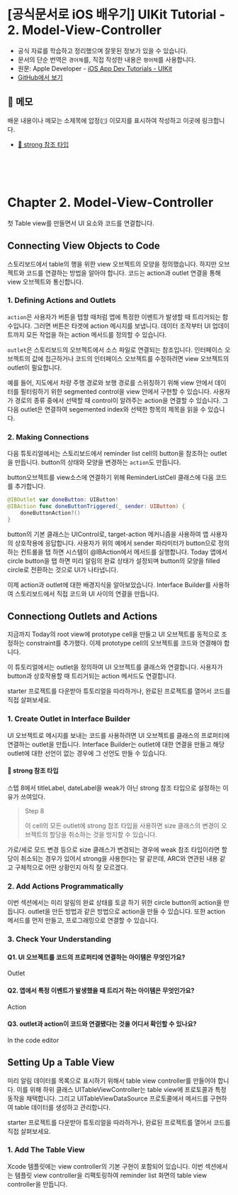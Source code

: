 # [공식문서로 iOS 배우기] UIKit Tutorial - 2. Model-View-Controller

- 공식 자료를 학습하고 정리했으며 잘못된 정보가 있을 수 있습니다.
- 문서의 단순 번역은 `경어체`를, 직접 작성한 내용은 `평어체`를 사용합니다.
- 원문: Apple Developer - [iOS App Dev Tutorials - UIKit](https://developer.apple.com/tutorials/app-dev-training)
- [GitHub에서 보기](https://github.com/KyungminLeeDev/learning-with-apple-official-resources)

## 📌 메모

배운 내용이나 메모는 소제목에 압정(`📌`) 이모지를 표시하여 작성하고 이곳에 링크합니다.

- [📌 strong 참조 타입](#-strong-참조-타입)

<br/><br/><br/>



# Chapter 2. Model-View-Controller

첫 Table view를 만들면서 UI 요소와 코드를 연결합니다.

## Connecting View Objects to Code

스토리보드에서 table의 행을 위한 view 오브젝트의 모양을 정의했습니다. 하지만 오브젝트와 코드를 연결하는 방법을 알아야 합니다. 코드는 action과 outlet 연결을 통해  view 오브젝트와 통신합니다.

### 1. Defining Actions and Outlets

`action`은 사용자가 버튼을 탭할 때처럼 앱에 특정한 이벤트가 발생할 때 트리거되는 함수입니다. 그러면 버튼은 타겟에 action 메시지를 보냅니다. 데이터 조작부터 UI 업데이트까지 모든 작업을 하는 action 메서드를 정의할 수 있습니다.  
  
`outlet`은 스토리보드의 오브젝트에서 소스 파일로 연결되는 참조입니다. 인터페이스 오브젝트의 값에 접근하거나 코드의 인터페이스 오브젝트를 수정하려면 view 오브젝트의 outlet이 필요합니다.  
  
예를 들어, 지도에서 차량 주행 경로와 보행 경로를 스위칭하기 위해 view 안에서 데이터를 필터링하기 위한 segmented control을 view 안에서 구현할 수 있습니다. 사용자가 경로의 종류 중에서 선택할 때 control이 알려주는 action을 연결할 수 있습니다. 그 다음 outlet은 연결하여 segemented index와 선택한 항목의 제목을 읽을 수 있습니다.

### 2. Making Connections

다음 튜토리얼에서는 스토리보드에서 reminder list cell의 button을 참조하는 outlet을 만듭니다. button의 상태와 모양을 변경하는 `action`도 만듭니다.  
  
button오브젝트를 view소스에 연결하기 위해 ReminderListCell 클래스에 다음 코드를 추가합니다.

~~~swift
@IBOutlet var doneButton: UIButton!
@IBAction func doneButtonTriggered(_ sender: UIButton) {
    doneButtonAction?()
}
~~~

button의 기본 클래스는 UIControl로, target-action 메커니즘을 사용하여 앱 사용자의 상호작용에 응답합니다. 사용자가 위의 예에서 sender 파라미터가 button으로 정의하는 컨트롤을 탭 하면 시스템이 @IBAction에서 메서드를 실행합니다. Today 앱에서 circle button을 탭 하면 미리 알림의 완료 상태가 설정되며 button의 모양을 filled circle로 전환하는 것으로 UI가 나타냅니다.  

이제 action과 outlet에 대한 배경지식을 알아보았습니다. Interface Builder를 사용하여 스토리보드에서 직접 코드와 UI 사이의 연결을 만듭니다.



## Connectiong Outlets and Actions

지금까지 Today의 root view에 prototype cell을 만들고 UI 오브젝트를 동적으로 조정하는 constraint를 추가했다. 이제 prototype cell의 오브젝트를 코드와 연결해야 합니다.  
  
이 튜토리얼에서는 outlet을 정의하여 UI 오브젝트를 클래스와 연결합니다. 사용자가 button과 상호작용할 때 트리거되는 action 메서드도 연결합니다.  
  
starter 프로젝트를 다운받아 튜토리얼을 따라하거나, 완료된 프로젝트를 열어서 코드를 직접 살펴보세요.

### 1. Create Outlet in Interface Builder

UI 오브젝트로 메시지를 보내는 코드를 사용하려면 UI 오브젝트를 클래스의 프로퍼티에 연결하는 outlet을 만듭니다. Interface Builder는 outlet에 대한 연결을 만들고 해당 outlet에 대한 선언이 없는 경우에 그 선언도 만들 수 있습니다.  

#### 📌 strong 참조 타입

스텝 8에서 titleLabel, dateLabel을 weak가 아닌 strong 참조 타입으로 설정하는 이유가 쓰여있다.

> Step 8  
>  
> 이 cell의 모든 outlet에 strong 참조 타입을 사용하면 size 클래스의 변경이 오브젝트의 할당을 취소하는 것을 방지할 수 있습니다.

가로/세로 모드 변경 등으로 size 클래스가 변경되는 경우에 weak 참조 타입이라면 할당이 취소되는 경우가 있어서 strong을 사용한다는 말 같은데, ARC와 연관된 내용 같고 구체적으로 어떤 상황인지 아직 잘 모르겠다.

### 2. Add Actions Programmatically

이번 섹션에서는 미리 알림의 완료 상태를 토글 하기 위한 circle button의 action을 만듭니다. outlet을 만든 방법과 같은 방법으로 action을 만들 수 있습니다. 또한 action 메서드를 먼저 만들고, 프로그래밍으로 연결할 수 있습니다.

### 3. Check Your Understanding

#### Q1. UI 오브젝트를 코드의 프로퍼티에 연결하는 아이템은 무엇인가요?

Outlet

#### Q2. 앱에서 특정 이벤트가 발생했을 때 트리거 하는 아이템은 무엇인가요?

Action

#### Q3. outlet과 action이 코드와 연결됐다는 것을 어디서 확인할 수 있나요?

In the code editor



## Setting Up a Table View

미리 알림 데이터를 목록으로 표시하기 위해서 table view controller를 만들어야 합니다. 이를 위해 하위 클래스 UITableViewController는 table view에 프로토콜과 특정 동작을 채택합니다. 그리고 UITableViewDataSource 프로토콜에서 메서드를 구현하여 table 데이터를 생성하고 관리합니다.  
  
starter 프로젝트를 다운받아 튜토리얼을 따라하거나, 완료된 프로젝트를 열어서 코드를 직접 살펴보세요.

### 1. Add The Table View

Xcode 템플릿에는 view controller의 기본 구현이 포함되어 있습니다. 이번 섹션에서는 템플릿 view controller을 리팩토링하여 reminder list 화면의 table view controller을 만듭니다.